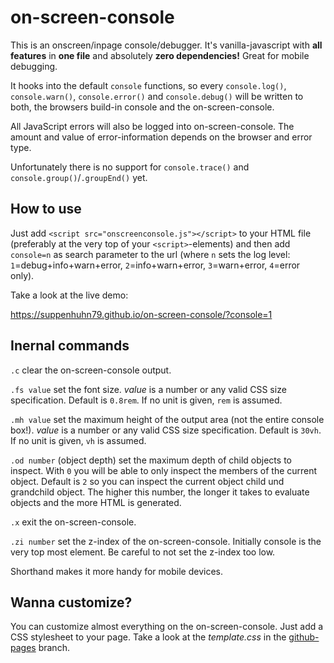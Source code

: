 # on-screen-console

This is an onscreen/inpage console/debugger. It's vanilla-javascript with **all features** in **one file** and absolutely **zero dependencies!** Great for mobile debugging.

It hooks into the default `console` functions, so every `console.log()`, `console.warn()`, `console.error()` and `console.debug()` will be written to both, the browsers build-in console and the on-screen-console.

All JavaScript errors will also be logged into on-screen-console. The amount and value of error-information depends on the browser and error type.

Unfortunately there is no support for `console.trace()` and `console.group()`/`.groupEnd()` yet.

## How to use

Just add `<script src="onscreenconsole.js"></script>` to your HTML file (preferably at the very top of your `<script>`-elements) and then add `console=n` as search parameter to the url (where `n` sets the log level: `1`=debug+info+warn+error, `2`=info+warn+error, `3`=warn+error, `4`=error only).

Take a look at the live demo:

https://suppenhuhn79.github.io/on-screen-console/?console=1

## Inernal commands

`.c` clear the on-screen-console output.

`.fs value` set the font size. _value_ is a number or any valid CSS size specification. Default is `0.8rem`. If no unit is given, `rem` is assumed.

`.mh value` set the maximum height of the output area (not the entire console box!). _value_ is a number or any valid CSS size specification. Default is `30vh`. If no unit is given, `vh` is assumed.

`.od number` (object depth) set the maximum depth of child objects to inspect. With `0` you will be able to only inspect the members of the current object. Default is `2` so you can inspect the current object child und grandchild object. The higher this number, the longer it takes to evaluate objects and the more HTML is generated.

`.x` exit the on-screen-console.

`.zi number` set the z-index of the on-screen-console. Initially console is the very top most element. Be careful to not set the z-index too low.

Shorthand makes it more handy for mobile devices.

## Wanna customize?

You can customize almost everything on the on-screen-console. Just add a CSS stylesheet to your page. Take a look at the _template.css_ in the [github-pages](https://github.com/Suppenhuhn79/on-screen-console/tree/github-pages) branch.
